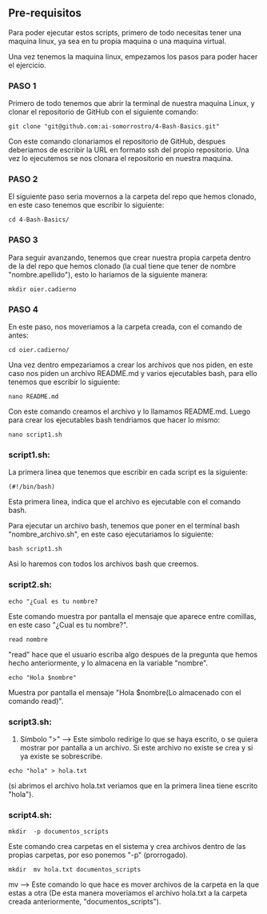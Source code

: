 ## Pre-requisitos

Para poder ejecutar estos scripts, primero de todo necesitas tener una maquina linux, ya sea en tu propia maquina o una maquina virtual.

Una vez tenemos la maquina linux, empezamos los pasos para poder hacer el ejercicio.

### PASO 1

Primero de todo tenemos que abrir la terminal de nuestra maquina Linux, y clonar el repositorio de GitHub con el siguiente comando:

``` shell
git clone "git@github.com:ai-somorrostro/4-Bash-Basics.git"
```
Con este comando clonariamos el repositorio de GitHub, despues deberiamos de escribir la URL en formato ssh del propio repositorio. Una vez lo ejecutemos se nos clonara el repositorio en nuestra maquina.


### PASO 2

El siguiente paso seria movernos a la carpeta del repo que hemos clonado, en este caso tenemos que escribir lo siguiente:

``` shell
cd 4-Bash-Basics/
```

### PASO 3

Para seguir avanzando, tenemos que crear nuestra propia carpeta dentro de la del repo que hemos clonado (la cual tiene que tener de nombre "nombre.apellido"), esto lo hariamos de la siguiente manera:

``` shell
mkdir oier.cadierno
```

### PASO 4

En este paso, nos moveriamos a la carpeta creada, con el comando de antes:

``` shell
cd oier.cadierno/
```

Una vez dentro empezariamos a crear los archivos que nos piden, en este caso nos piden un archivo README.md y varios ejecutables bash, para ello tenemos que escribir lo siguiente:

``` shell
nano README.md
```

Con este comando creamos el archivo y lo llamamos README.md. Luego para crear los ejecutables bash tendriamos que hacer lo mismo:

``` shell
nano script1.sh
```

### script1.sh:

La primera linea que tenemos que escribir en cada script es la siguiente:
``` shell
(#!/bin/bash)
```
Esta primera linea, indica que el archivo es ejecutable con el comando bash.


Para ejecutar un archivo bash, tenemos que poner en el terminal 
bash "nombre_archivo.sh", en este caso ejecutariamos lo siguiente:

``` shell
bash script1.sh
```

Asi lo haremos con todos los archivos bash que creemos.

### script2.sh:

``` shell
echo "¿Cual es tu nombre?
``` 
Este comando muestra por pantalla el mensaje que aparece entre comillas, en este caso "¿Cual es tu nombre?".

``` shell
read nombre
``` 
"read" hace que el usuario escriba algo despues de la pregunta que hemos hecho anteriormente, y lo almacena en la variable "nombre".

``` shell
echo "Hola $nombre"
``` 
Muestra por pantalla el mensaje "Hola $nombre(Lo almacenado con el comando read)".

### script3.sh:

1. Símbolo ">" --> Este simbolo redirige lo que se haya escrito, o se quiera mostrar por pantalla a un archivo. Si este archivo no existe se crea y si ya existe se sobrescribe.

``` shell
echo "hola" > hola.txt
``` 

(si abrimos el archivo hola.txt veriamos que en la primera linea tiene escrito "hola").

### script4.sh:

``` shell
mkdir  -p documentos_scripts
```
Este comando crea carpetas en el sistema y crea archivos dentro de las propias carpetas, por eso ponemos "-p" (prorrogado).

``` shell
mkdir  mv hola.txt documentos_scripts
```
 mv --> Este comando lo que hace es mover archivos de la carpeta en la que estas a otra (De esta manera moveriamos el archivo hola.txt a la carpeta creada anteriormente, "documentos_scripts").
